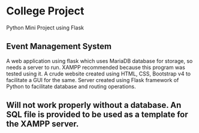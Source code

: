 # College Project
Python Mini Project using Flask

## Event Management System
A web application using flask which uses MariaDB database for storage, so needs a server to run. XAMPP recommended because this program was tested using it.
A crude website created using HTML, CSS, Bootstrap v4 to facilitate a GUI for the same. Server created using Flask framework of Python to facilitate database and routing operations.

## Will not work properly without a database. An SQL file is provided to be used as a template for the XAMPP server.
